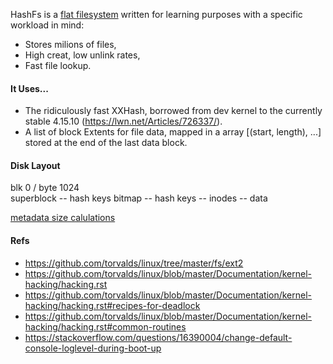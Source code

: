 HashFs is a [flat filesystem](https://en.wikipedia.org/wiki/File_system#Flat_file_systems) written for learning purposes 
with a specific workload in mind:

- Stores milions of files,
- High creat, low unlink rates,
- Fast file lookup.

#### It Uses... ####

- The ridiculously fast XXHash, borrowed from dev kernel to the currently stable 4.15.10 (https://lwn.net/Articles/726337/).
- A list of block Extents for file data, mapped in a array [(start, length), ...] stored at the end of the last data block.

#### Disk Layout

blk 0 / byte 1024    
superblock -- hash keys bitmap -- hash keys  --  inodes -- data

[metadata size calulations](https://docs.google.com/spreadsheets/d/1HkgOJFZwWhxS5sdxalrPe4urQfaviGriIXZLOjGbrfY/edit#gid=0)

#### Refs

- https://github.com/torvalds/linux/tree/master/fs/ext2
- https://github.com/torvalds/linux/blob/master/Documentation/kernel-hacking/hacking.rst
- https://github.com/torvalds/linux/blob/master/Documentation/kernel-hacking/hacking.rst#recipes-for-deadlock
- https://github.com/torvalds/linux/blob/master/Documentation/kernel-hacking/hacking.rst#common-routines
- https://stackoverflow.com/questions/16390004/change-default-console-loglevel-during-boot-up
